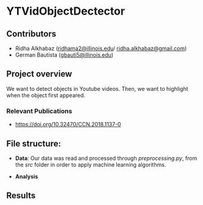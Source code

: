 # YTVidObjectDectector


## Contributors
* Ridha Alkhabaz (ridhama2@illinois.edu/ ridha.alkhabaz@gmail.com)
* German Bautista (gbauti5@illinois.edu) 



## Project overview
We want to detect objects in Youtube videos. Then, we want to highlight when the object first appeared. 


### Relevant Publications
* https://doi.org/10.32470/CCN.2018.1137-0



## File structure:

* **Data**: Our data was read and processed through *preprocessing.py*, from the *src* folder in order to apply machine learning algorithms. 


* **Analysis**
	


## Results

